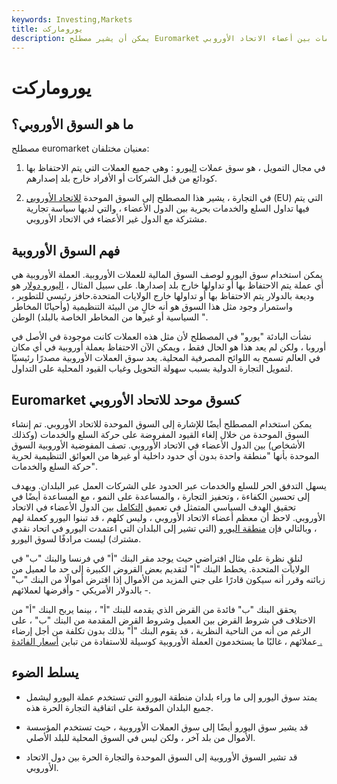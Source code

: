 ```yaml
---
keywords: Investing,Markets
title: يوروماركت
description: يمكن أن يشير مصطلح Euromarket إما إلى السوق المالية للعملات الأوروبية أو السوق الموحدة لتجارة السلع والخدمات بين أعضاء الاتحاد الأوروبي.
---
```


# يوروماركت
## ما هو السوق الأوروبي؟

مصطلح euromarket معنيان مختلفان:

1. في مجال التمويل ، هو سوق عملات [اليورو](/eurocurrency) : وهي جميع العملات التي يتم الاحتفاظ بها كودائع من قبل الشركات أو الأفراد خارج بلد إصدارهم.

1. في التجارة ، يشير هذا المصطلح إلى السوق الموحدة [للاتحاد الأوروبي](/europeanunion) (EU) التي يتم فيها تداول السلع والخدمات بحرية بين الدول الأعضاء ، والتي لديها سياسة تجارية مشتركة مع الدول غير الأعضاء في الاتحاد الأوروبي.

## فهم السوق الأوروبية

يمكن استخدام سوق اليورو لوصف السوق المالية للعملات الأوروبية. العملة الأوروبية هي أي عملة يتم الاحتفاظ بها أو تداولها خارج بلد إصدارها. على سبيل المثال ، [اليورو دولار](/eurodollar) هو وديعة بالدولار يتم الاحتفاظ بها أو تداولها خارج الولايات المتحدة.حافز رئيسي للتطوير ، واستمرار وجود مثل هذا السوق هو أنه خالٍ من البيئة التنظيمية (وأحيانًا المخاطر السياسية أو غيرها من المخاطر الخاصة بالبلد) الوطن ".

نشأت البادئة "يورو" في المصطلح لأن مثل هذه العملات كانت موجودة في الأصل في أوروبا ، ولكن لم يعد هذا هو الحال فقط ، ويمكن الآن الاحتفاظ بعملة أوروبية في أي مكان في العالم تسمح به اللوائح المصرفية المحلية. يعد سوق العملات الأوروبية مصدرًا رئيسيًا لتمويل التجارة الدولية بسبب سهولة التحويل وغياب القيود المحلية على التداول.

## Euromarket كسوق موحد للاتحاد الأوروبي

يمكن استخدام المصطلح أيضًا للإشارة إلى السوق الموحدة للاتحاد الأوروبي. تم إنشاء السوق الموحدة من خلال إلغاء القيود المفروضة على حركة السلع والخدمات (وكذلك الأشخاص) بين الدول الأعضاء في الاتحاد الأوروبي. تصف المفوضية الأوروبية السوق الموحدة بأنها "منطقة واحدة بدون أي حدود داخلية أو غيرها من العوائق التنظيمية لحرية حركة السلع والخدمات".

يسهل التدفق الحر للسلع والخدمات عبر الحدود على الشركات العمل عبر البلدان. ويهدف إلى تحسين الكفاءة ، وتحفيز التجارة ، والمساعدة على النمو ، مع المساعدة أيضًا في تحقيق الهدف السياسي المتمثل في تعميق [التكامل](/economic-integration) بين الدول الأعضاء في الاتحاد الأوروبي. لاحظ أن معظم أعضاء الاتحاد الأوروبي ، وليس كلهم ، قد تبنوا اليورو كعملة لهم ، وبالتالي فإن [منطقة اليورو](/eurozone) (التي تشير إلى البلدان التي اعتمدت اليورو في اتحاد نقدي مشترك) ليست مرادفًا لسوق اليورو.

لنلقِ نظرة على مثال افتراضي حيث يوجد مقر البنك "أ" في فرنسا والبنك "ب" في الولايات المتحدة. يخطط البنك "أ" لتقديم بعض القروض الكبيرة إلى حد ما لعميل من زبائنه وقرر أنه سيكون قادرًا على جني المزيد من الأموال إذا اقترض أموالًا من البنك "ب" - بالدولار الأمريكي - وأقرضها لعملائهم.

يحقق البنك "ب" فائدة من القرض الذي يقدمه للبنك "أ" ، بينما يربح البنك "أ" من الاختلاف في شروط القرض بين العميل وشروط القرض المقدمة من البنك "ب" ، على الرغم من أنه من الناحية النظرية ، قد يقوم البنك "أ" بذلك بدون تكلفة من أجل إرضاء عملائهم ، غالبًا ما يستخدمون العملة الأوروبية كوسيلة للاستفادة من تباين [أسعار الفائدة .](/interestrate)

## يسلط الضوء

- يمتد سوق اليورو إلى ما وراء بلدان منطقة اليورو التي تستخدم عملة اليورو ليشمل جميع البلدان الموقعة على اتفاقية التجارة الحرة هذه.

- قد يشير سوق اليورو أيضًا إلى سوق العملات الأوروبية ، حيث تستخدم المؤسسة الأموال من بلد آخر ، ولكن ليس في السوق المحلية للبلد الأصلي.

- قد تشير السوق الأوروبية إلى السوق الموحدة والتجارة الحرة بين دول الاتحاد الأوروبي.

